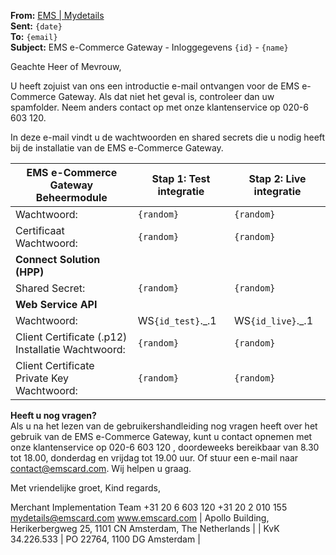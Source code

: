 **From:** [EMS | Mydetails](mailto:mydetails@emscard.com)  
**Sent:** `{date}`  
**To:** `{email}`  
**Subject:** EMS e-Commerce Gateway - Inloggegevens `{id}` - `{name}`  
 
Geachte Heer of Mevrouw,
 
U heeft zojuist van ons een introductie e-mail ontvangen voor de EMS e-Commerce Gateway. Als dat niet het geval is, controleer dan uw spamfolder. Neem anders contact op met onze klantenservice op 020-6 603 120.
 
In deze e-mail vindt u de wachtwoorden en shared secrets die u nodig heeft bij de installatie van de EMS e-Commerce Gateway.

| EMS e-Commerce Gateway Beheermodule               | Stap 1: Test integratie | Stap 2: Live integratie |
| ------------------------------------------------- | ----------------------- | ----------------------- |
| Wachtwoord:                                       | `{random}`              | `{random}`              |
| Certificaat Wachtwoord:                           | `{random}`              | `{random}`              |
| **Connect Solution (HPP)**                                                                            |
| Shared Secret:                                    | `{random}`              | `{random}`              |
| **Web Service API**                                                                                   |
| Wachtwoord:                                       | WS`{id_test}`._.1       | WS`{id_live}`._.1       |
| Client Certificate (.p12) Installatie Wachtwoord: | `{random}`              | `{random}`              |
| Client Certificate Private Key Wachtwoord:        | `{random}`              | `{random}`              |

**Heeft u nog vragen?**  
Als u na het lezen van de gebruikershandleiding nog vragen heeft over het gebruik van de EMS e-Commerce Gateway, kunt u contact opnemen met onze klantenservice op 020-6 603 120 , doordeweeks bereikbaar van 8.30 tot 18.00, donderdag en vrijdag tot 19.00 uur. Of stuur een e-mail naar contact@emscard.com. Wij helpen u graag.

Met vriendelijke groet,
Kind regards,

Merchant Implementation Team
+31 20 6 603 120
+31 20 2 010 155
mydetails@emscard.com
www.emscard.com
| Apollo Building, Herikerbergweg 25, 1101 CN Amsterdam, The Netherlands |
| KvK 34.226.533 | PO 22764, 1100 DG Amsterdam |
